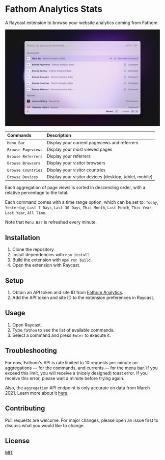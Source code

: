 # Fathom Analytics Stats
A Raycast extension to browse your website analytics coming from Fathom.

![Fathom Analytics Stats extension - Commands](./metadata/fathom-analytics-stats-1.png)

| Commands           | Description                                            |
| :---               | :---                                                   |
| `Menu Bar`         | Display your current pageviews and referrers           |
| `Browse Pageviews` | Display your most viewed pages                         |
| `Browse Referrers` | Display your referrers                                 |
| `Browse Browsers`  | Display your visitor browsers                          |
| `Browse Countries` | Display your visitor countries                         |
| `Browse Devices`   | Display your visitor devices (desktop, tablet, mobile) |

Each aggregation of page views is sorted in descending order, with a relative percentage to the total.

Each command comes with a time range option, which can be set to: `Today`, `Yesterday`, `Last 7 Days`, `Last 30 Days`, `This Month`, `Last Month`, `This Year`, `Last Year`, `All Time`.

Note that `Menu Bar` is refreshed every minute.

## Installation
1. Clone the repository.
2. Install dependencies with `npm install`.
3. Build the extension with `npm run build`.
4. Open the extension with Raycast.

## Setup
1. Obtain an API token and site ID from [Fathom Analytics](usefathom.com).
2. Add the API token and site ID to the extension preferences in Raycast.

## Usage
1. Open Raycast.
2. Type `fathom` to see the list of available commands.
3. Select a command and press `Enter` to execute it.

## Troubleshooting
For now, Fathom's API is rate limited to 10 requests per minute on aggregations — for the commands, and currents — for the menu bar. If you exceed this limit, you will receive a (nicely designed) toast error. If you receive this error, please wait a minute before trying again.

Also, the `aggregation` API endpoint is only accurate on data from March 2021. Learn more about it [here](https://usefathom.com/api#aggregation).

## Contributing
Pull requests are welcome. For major changes, please open an issue first to discuss what you would like to change.

## License
[MIT](LICENSE)
